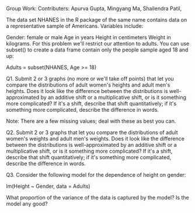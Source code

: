 Group Work:
Contributers:
Apurva Gupta, Mingyang Ma, Shailendra Patil,



The data set NHANES in the R package of the same name contains data on a representative sample of Americans. Variables include:

Gender: female or male
Age in years
Height in centimeters
Weight in kilograms.
For this problem we'll restrict our attention to adults. You can use subset() to create a data frame contain only the people sample aged 18 and up:

Adults = subset(NHANES, Age >= 18)

Q1. Submit 2 or 3 graphs (no more or we'll take off points) that let you compare the distributions of adult women's heights and adult men's heights. Does it look like the difference between the distributions is well-approximated by an additive shift or a multiplicative shift, or is it something more complicated? If it's a shift, describe that shift quantitatively; if it's something more complicated, describe the difference in words.

Note: There are a few missing values; deal with these as best you can.

Q2. Submit 2 or 3 graphs that let you compare the distributions of adult women's weights and adult men's weights. Does it look like the difference between the distributions is well-approximated by an additive shift or a multiplicative shift, or is it something more complicated? If it's a shift, describe that shift quantitatively; if it's something more complicated, describe the difference in words.

Q3. Consider the following model for the dependence of height on gender:

lm(Height ~ Gender, data = Adults)

What proportion of the variance of the data is captured by the model? Is the model any good?
